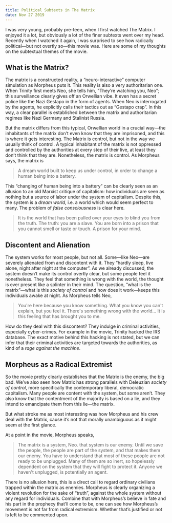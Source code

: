 ```yaml
---
title: Political Subtexts in The Matrix
date: Nov 27 2019
---
```


I was very young, probably pre-teen, when I first watched The Matrix. I enjoyed it a lot, but obviously a lot of the finer subtexts went over my head. Recently when I watched it again, I was surprised to see how radically political—but not overtly so—this movie was. Here are some of my thoughts on the subtextual themes of the movie.

## What is the Matrix?

The matrix is a constructed reality, a “neuro-interactive” computer simulation as Morpheus puts it. This reality is also a very authoritarian one. When Trinity first meets Neo, she tells him, "They’re watching you, Neo"; this surveillance clearly gives off an Orwellian vibe. It even has a secret police like the Nazi Gestapo in the form of agents. When Neo is interrogated by the agents, he explicitly calls their tactics out as “Gestapo crap”. In this way, a clear parallel is established between the matrix and authoritarian regimes like Nazi Germany and Stalinist Russia.

But the matrix differs from this typical, Orwellian world in a crucial way—the inhabitants of the matrix don’t even know that they are imprisoned, and this is where it gets interesting. The Matrix is control, but not in the way we usually think of control. A typical inhabitant of the matrix is not oppressed and controlled by the authorities at every step of their live, at least they don’t think that they are. Nonetheless, the matrix is control. As Morpheus says, the matrix is

> A dream world built to keep us under control, in order to change a human being into a battery.

This “changing of human being into a battery” can be clearly seen as an allusion to an old Marxist critique of capitalism: how individuals are seen as nothing but a source of labor under the system of capitalism. Despite this, the system is a _dream world_, i.e. a world which would seem perfect to many. The problem of _false consciousness_ is clear here.

> It is the world that has been pulled over your eyes to blind you from the truth.
> The truth: you are a slave. You are born into a prison that you cannot smell or taste or touch. A prison for your mind.

## Discontent and Alienation

The system works for most people, but not all. Some—like Neo—are severely alienated from and discontent with it. They “hardly sleep, live alone, night after night at the computer”. As we already discussed, the system doesn’t make its control overtly clear, but some people feel it nonetheless. They feel that something is wrong with the world, the thought is ever present like a splinter in their mind. The question, “what is the matrix”—what is this _society of control_ and how does it work—keeps this individuals awake at night. As Morpheus tells Neo,

> You're here because you know something. What you know you can't explain, but you feel it. There's something wrong with the world... It is this feeling that has brought you to me.

How do they deal with this discontent? They indulge in criminal activities, especially cyber-crimes. For example in the movie, Trinity hacked the IRS database. The exact motive behind this hacking is not stated, but we can infer that their criminal activities are targeted towards the authorities, as kind of a _rage against the machine_.

## Morpheus as a Radical Extremist

So the movie pretty clearly establishes that the Matrix is the enemy, the big bad. We’ve also seen how Matrix has strong parallels with Deleuzian _society of control_, more specifically the contemporary liberal, democratic capitalism. Many people are content with the system, but some aren’t. They also know that the contentment of the majority is based on a lie, and they intend to emancipate them from this lie—the matrix.

But what stroke me as most interesting was how Morpheus and his crew deal with the Matrix, cause it’s not that morally unambiguous as it might seem at the first glance.

At a point in the movie, Morpheus speaks,

> The matrix is a system, Neo. that system is our enemy. Until we save the people, the people are part of the system, and that makes them our enemy. You have to understand that most of these people are not ready to be unplugged. Many of them are so inert, so hopelessly dependent on the system that they will fight to protect it. Anyone we haven't unplugged, is potentially an agent.

There is no allusion here, this is a direct call to regard ordinary civilians trapped within the matrix as enemies. Morpheus is clearly organizing a violent revolution for the sake of “truth”, against the whole system without any regard for individuals. Combine that with Morpheus’s believe in fate and his part in the prophecy that’ll come to be, one can see how Morpheus’s movement is not far from radical extremism. Whether that’s justified or not is left to be commented upon.
